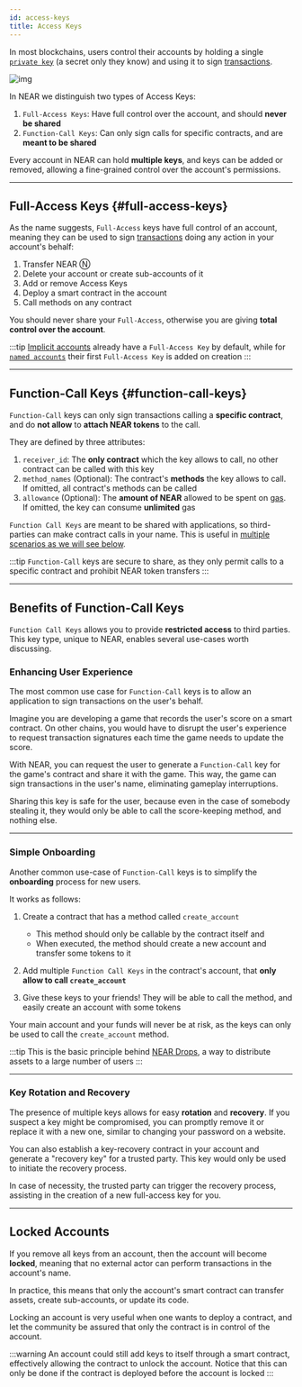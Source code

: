 ```yaml
---
id: access-keys
title: Access Keys
---
```


In most blockchains, users control their accounts by holding a single [`private key`](https://en.wikipedia.org/wiki/Public-key_cryptography) (a secret only they know) and using it to sign [transactions](./transactions.md).

![img](@site/static/docs/assets/welcome-pages/access-keys.png)

In NEAR we distinguish two types of Access Keys:

1. `Full-Access Keys`: Have full control over the account, and should **never be shared**
2. `Function-Call Keys`: Can only sign calls for specific contracts, and are **meant to be shared**

Every account in NEAR can hold **multiple keys**, and keys can be added or removed, allowing a
fine-grained control over the account's permissions.

---

## Full-Access Keys {#full-access-keys}
As the name suggests, `Full-Access` keys have full control of an account, meaning they can be used to sign [transactions](transactions.md) doing any action in your account's behalf:

1. Transfer NEAR Ⓝ
2. Delete your account or create sub-accounts of it
3. Add or remove Access Keys
4. Deploy a smart contract in the account
5. Call methods on any contract

You should never share your `Full-Access`, otherwise you are giving **total control over the account**.

:::tip
[Implicit accounts](./account-id.md#implicit-address) already have a `Full-Access Key` by default, while for [`named accounts`](./account-id.md#named-address) their first `Full-Access Key` is added on creation
:::

---

## Function-Call Keys {#function-call-keys}

`Function-Call` keys can only sign transactions calling a **specific contract**, and do **not allow** to **attach NEAR tokens** to the call.

They are defined by three attributes:
1. `receiver_id`: The **only contract** which the key allows to call, no other contract can be called with this key
2. `method_names` (Optional): The contract's **methods** the key allows to call. If omitted, all contract's methods can be called
3. `allowance` (Optional): The **amount of NEAR** allowed to be spent on [gas](gas.md). If omitted, the key can consume **unlimited** gas

`Function Call Keys` are meant to be shared with applications, so third-parties can make contract calls in your name. This is useful in [multiple scenarios as we will see below](#benefits-of-function-call-keys).

:::tip
`Function-Call` keys are secure to share, as they only permit calls to a specific contract and prohibit NEAR token transfers
:::

---

## Benefits of Function-Call Keys

`Function Call Keys` allows you to provide **restricted access** to third parties. This key type, unique to NEAR, enables several use-cases worth discussing.

### Enhancing User Experience
The most common use case for `Function-Call` keys is to allow an application to sign transactions on the user's behalf.

Imagine you are developing a game that records the user's score on a smart contract. On other chains, you would have to disrupt the user's experience to request transaction signatures each time the game needs to update the score.

With NEAR, you can request the user to generate a `Function-Call` key for the game's contract and share it with the game. This way, the game can sign transactions in the user's name, eliminating gameplay interruptions.

Sharing this key is safe for the user, because even in the case of somebody stealing it, they would only be able to call the score-keeping method, and nothing else.

<hr class="subsection" />

### Simple Onboarding

Another common use-case of `Function-Call` keys is to simplify the **onboarding** process for new users.

It works as follows:

1. Create a contract that has a method called `create_account`
    - This method should only be callable by the contract itself and
    - When executed, the method should create a new account and transfer some tokens to it

2. Add multiple `Function Call Keys` in the contract's account, that **only allow to call `create_account`**

3. Give these keys to your friends! They will be able to call the method, and easily create an account with some tokens

Your main account and your funds will never be at risk, as the keys can only be used to call the `create_account` method.

:::tip
This is the basic principle behind [NEAR Drops](../2.build/5.primitives/linkdrop.md), a way to distribute assets to a large number of users
:::

<hr class="subsection" />

### Key Rotation and Recovery

The presence of multiple keys allows for easy **rotation** and **recovery**. If you suspect a key might be compromised, you can promptly remove it or replace it with a new one, similar to changing your password on a website.

You can also establish a key-recovery contract in your account and generate a "recovery key" for a trusted party. This key would only be used to initiate the recovery process.

In case of necessity, the trusted party can trigger the recovery process, assisting in the creation of a new full-access key for you.

---

## Locked Accounts
If you remove all keys from an account, then the account will become **locked**, meaning that no external actor can perform transactions in the
account's name.

In practice, this means that only the account's smart contract can transfer assets, create sub-accounts, or update its code.

Locking an account is very useful when one wants to deploy a contract, and let the community be assured that only the contract is in control of the account.

:::warning
An account could still add keys to itself through a smart contract, effectively allowing the contract to unlock the account. Notice that this can only be done if the contract is deployed before the account is locked
:::
